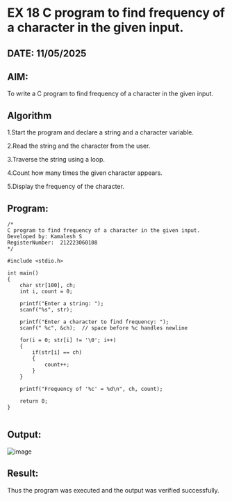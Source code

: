 # EX 18 C program to find frequency of a character in the given input.
## DATE: 11/05/2025
## AIM:
To write a C program to find frequency of a character in the given input.

## Algorithm
1.Start the program and declare a string and a character variable.

2.Read the string and the character from the user.

3.Traverse the string using a loop.

4.Count how many times the given character appears.

5.Display the frequency of the character.
## Program:
```
/*
C program to find frequency of a character in the given input.
Developed by: Kamalesh S
RegisterNumber:  212223060108
*/

#include <stdio.h>

int main()
{
    char str[100], ch;
    int i, count = 0;

    printf("Enter a string: ");
    scanf("%s", str);

    printf("Enter a character to find frequency: ");
    scanf(" %c", &ch);  // space before %c handles newline

    for(i = 0; str[i] != '\0'; i++)
    {
        if(str[i] == ch)
        {
            count++;
        }
    }

    printf("Frequency of '%c' = %d\n", ch, count);

    return 0;
}


```

## Output:

![image](https://github.com/user-attachments/assets/cac82c2e-4700-4dce-ba29-a5edb5e4d38a)


## Result:
Thus the program was executed and the output was verified successfully.
